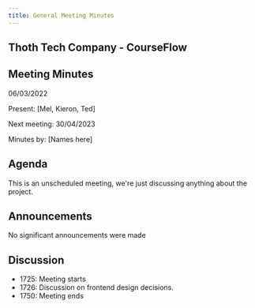 ```yaml
---
title: General Meeting Minutes
---
```


## Thoth Tech Company - CourseFlow

## Meeting Minutes

06/03/2022

Present: [Mel, Kieron, Ted]

Next meeting: 30/04/2023

Minutes by: [Names here]

## Agenda

This is an unscheduled meeting, we're just discussing anything about the project.

## Announcements

No significant announcements were made

## Discussion

- 1725: Meeting starts
- 1726: Discussion on frontend design decisions.
- 1750: Meeting ends
